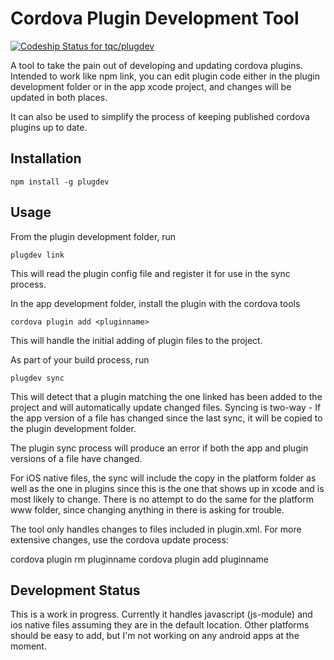 # Cordova Plugin Development Tool

[ ![Codeship Status for tqc/plugdev](https://codeship.com/projects/2909ee80-1b31-0133-fbe3-22e6056c3449/status?branch=master)](https://codeship.com/projects/94446)

A tool to take the pain out of developing and updating cordova plugins. Intended to work like npm link, you can edit plugin code either in the plugin development folder or in the app xcode project, and changes will be updated in both places.

It can also be used to simplify the process of keeping published cordova plugins up to date.

## Installation

    npm install -g plugdev

## Usage

From the plugin development folder, run

    plugdev link

This will read the plugin config file and register it for use in the sync process.

In the app development folder, install the plugin with the cordova tools

    cordova plugin add <pluginname>

This will handle the initial adding of plugin files to the project. 

As part of your build process, run 

    plugdev sync

This will detect that a plugin matching the one linked has been added to the project and will automatically update changed files. Syncing is two-way - If the app version of a file has changed since the last sync, it will be copied to the plugin development folder.

The plugin sync process will produce an error if both the app and plugin versions of a file have changed.

For iOS native files, the sync will include the copy in the platform folder as well as the one in plugins since this is the one that shows up in xcode and is most likely to change. There is no attempt to do the same for the platform www folder, since changing anything in there is asking for trouble.

The tool only handles changes to files included in plugin.xml. For more extensive changes, use the cordova update process:

cordova plugin rm pluginname
cordova plugin add pluginname

## Development Status

This is a work in progress. Currently it handles javascript (js-module) and ios native files assuming they are in the default location. Other platforms should be easy to add, but I'm not working on any android apps at the moment.

